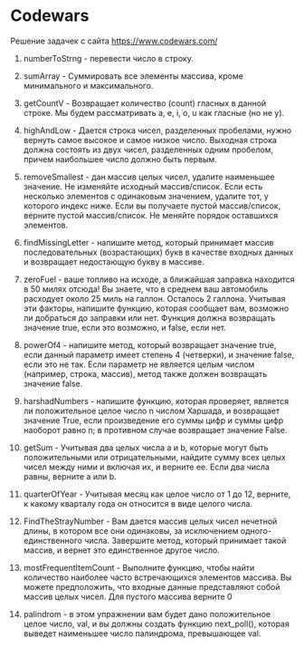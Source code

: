 # Codewars
Решение задачек с сайта https://www.codewars.com/

1. numberToStrng - перевести число в строку.

2. sumArray - Суммировать все элементы массива, кроме минимального и максимального.

3. getCountV - Возвращает количество (count) гласных в данной строке. Мы будем рассматривать a, e, i, o, u как гласные (но не y).

4. highAndLow - Дается строка чисел, разделенных пробелами, нужно вернуть самое высокое и самое низкое число. Выходная строка должна состоять из двух чисел, разделенных одним пробелом, причем наибольшее число должно быть первым.

5. removeSmallest - дан массив целых чисел, удалите наименьшее значение. Не изменяйте исходный массив/список. Если есть несколько элементов с одинаковым значением, удалите тот, у которого индекс ниже. Если вы получаете пустой массив/список, верните пустой массив/список. Не меняйте порядок оставшихся элементов.

6. findMissingLetter - напишите метод, который принимает массив последовательных (возрастающих) букв в качестве входных данных и возвращает недостающую букву в массиве.

7. zeroFuel - ваше топливо на исходе, а ближайшая заправка находится в 50 милях отсюда! Вы знаете, что в среднем ваш автомобиль расходует около 25 миль на галлон. Осталось 2 галлона. Учитывая эти факторы, напишите функцию, которая сообщает вам, возможно ли добраться до заправки или нет. Функция должна возвращать значение true, если это возможно, и false, если нет.

8. powerOf4 - напишите метод, который возвращает значение true, если данный параметр имеет степень 4 (четверки), и значение false, если это не так. Если параметр не является целым числом (например, строка, массив), метод также должен возвращать значение false.

9. harshadNumbers - напишите функцию, которая проверяет, является ли положительное целое число n числом Харшада, и возвращает значение True, если произведение его суммы цифр и суммы цифр наоборот равно n; в противном случае возвращает значение False.

10. getSum - Учитывая два целых числа a и b, которые могут быть положительными или отрицательными, найдите сумму всех целых чисел между ними и включая их, и верните ее. Если два числа равны, верните a или b.

11. quarterOfYear - Учитывая месяц как целое число от 1 до 12, верните, к какому кварталу года он относится в виде целого числа.

12. FindTheStrayNumber - Вам дается массив целых чисел нечетной длины, в котором все они одинаковы, за исключением одного-единственного числа. Завершите метод, который принимает такой массив, и вернет это единственное другое число.

13. mostFrequentItemCount - Выполните функцию, чтобы найти количество наиболее часто встречающихся элементов массива. Вы можете предположить, что входные данные представляют собой массив целых чисел. Для пустого массива верните 0

14. palindrom - в этом упражнении вам будет дано положительное целое число, val, и вы должны создать функцию next_poll(), которая выведет наименьшее число палиндрома, превышающее val.